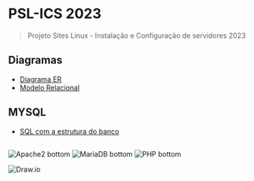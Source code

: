 # PSL-ICS 2023
> Projeto Sites Linux - Instalação e Configuração de servidores 2023

## Diagramas
- [Diagrama ER](./confs-mysql/DiagramaER.jpeg)
- [Modelo Relacional](./confs-mysql/ModeloRelacional.jpeg)

## MYSQL
- [SQL com a estrutura do banco](./confs-mysql/estrutura_banco.sql)

##
![Apache2 bottom](https://img.shields.io/badge/Apache2-white?logo=apache&&logoColor=D22128&style=for-the-badge)
![MariaDB bottom](https://img.shields.io/badge/MariaDB-C0765A?logo=mariadbfoundation&logoColor=1F305F&style=for-the-badge)
![PHP bottom](https://img.shields.io/badge/PHP-777BB4?logo=php&logoColor=white&style=for-the-badge)

![Draw.io](https://img.shields.io/badge/-Draw.io-orange?logo=diagramsdotnet&logoColor=white&style=for-the-badge)

